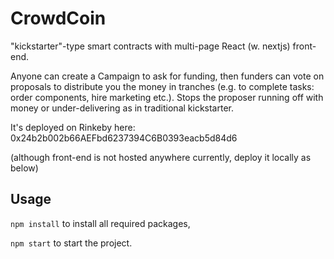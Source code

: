 # CrowdCoin

"kickstarter"-type smart contracts with multi-page React (w. nextjs) front-end.

Anyone can create a Campaign to ask for funding, then funders can vote on proposals to distribute you the money in tranches (e.g. to complete tasks: order components, hire marketing etc.). Stops the proposer running off with money or under-delivering as in traditional kickstarter.


It's deployed on Rinkeby here: 0x24b2b002b66AEFbd6237394C6B0393eacb5d84d6

(although front-end is not hosted anywhere currently, deploy it locally as below)

## Usage

`npm install`
to install all required packages,

`npm start`
to start the project.
